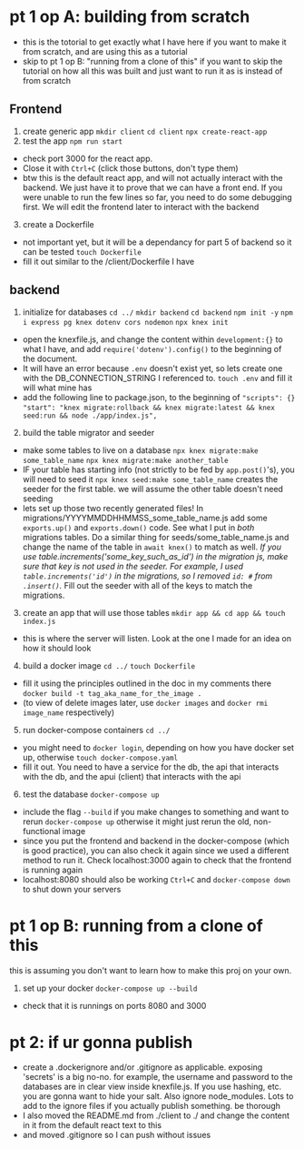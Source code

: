 # pt 1 op A: building from scratch
- this is the totorial to get exactly what I have here if you want to make it from scratch, and are using this as a tutorial
- skip to pt 1 op B: "running from a clone of this" if you want to skip the tutorial on how all this was built and just want to run it as is instead of from scratch
## Frontend
1. create generic app
`mkdir client`
`cd client`
`npx create-react-app`
2. test the app
`npm run start` 
- check port 3000 for the react app.
- Close it with `Ctrl+C` (click those buttons, don't type them)
- btw this is the default react app, and will not actually interact with the backend. We just have it to prove that we can have a front end. If you were unable to run the few lines so far, you need to do some debugging first. We will edit the frontend later to interact with the backend
3. create a Dockerfile
- not important yet, but it will be a dependancy for part 5 of backend so it can be tested
`touch Dockerfile`
- fill it out similar to the /client/Dockerfile I have
## backend
1. initialize for databases
`cd ../`
`mkdir backend`
`cd backend`
`npm init -y`
`npm i express pg knex dotenv cors nodemon`
`npx knex init`
- open the knexfile.js, and change the content within `development:{}` to what I have, and add `require('dotenv').config()` to the beginning of the document.
- It will have an error because `.env` doesn't exist yet, so lets create one with the DB_CONNECTION_STRING I referenced to. `touch .env` and fill it will what mine has
- add the following line to package.json, to the beginning of `"scripts": {}`
`"start": "knex migrate:rollback && knex migrate:latest && knex seed:run && node ./app/index.js",`
2. build the table migrator and seeder
- make some tables to live on a database
`npx knex migrate:make some_table_name`
`npx knex migrate:make another_table`
- IF your table has starting info (not strictly to be fed by `app.post()`'s), you will need to seed it
`npx knex seed:make some_table_name` creates the seeder for the first table. we will assume the other table doesn't need seeding
- lets set up those two recently generated files! In migrations/YYYYMMDDHHMMSS_some_table_name.js add some `exports.up()` and `exports.down()` code. See what I put in _both_ migrations tables. Do a similar thing for seeds/some_table_name.js and change the name of the table in `await knex()` to match as well. *If you use table.increments('some_key_such_as_id') in the migration js, make sure that key is not used in the seeder. For example, I used `table.increments('id')` in the migrations, so I removed `id: #` from `.insert()`.* Fill out the seeder with all of the keys to match the migrations.
3. create an app that will use those tables
`mkdir app && cd app && touch index.js` 
- this is where the server will listen. Look at the one I made for an idea on how it should look
4. build a docker image
`cd ../`
`touch Dockerfile` 
- fill it using the principles outlined in the doc in my comments there
`docker build -t tag_aka_name_for_the_image .`
- (to view of delete images later, use `docker images` and `docker rmi image_name` respectively)
5. run docker-compose containers
`cd ../`
- you might need to `docker login`, depending on how you have docker set up, otherwise
`touch docker-compose.yaml`
- fill it out. You need to have a service for the db, the api that interacts with the db, and the apui (client) that interacts with the api
6. test the database
`docker-compose up` 
- include the flag `--build` if you make changes to something and want to rerun `docker-compose up` otherwise it might just rerun the old, non-functional image
- since you put the frontend and backend in the docker-compose (which is good practice), you can also check it again since we used a different method to run it. Check localhost:3000 again to check that the frontend is running again
- localhost:8080 should also be working
`Ctrl+C` and `docker-compose down` to shut down your servers
<!-- not done bc backend isn't showing anything -->
# pt 1 op B: running from a clone of this
this is assuming you don't want to learn how to make this proj on your own. 
<!-- 1. install dependancies -->
1. set up your docker
`docker-compose up --build`
- check that it is runnings on ports 8080 and 3000
<!-- stuff to get it working right off the bat -->
# pt 2: if ur gonna publish
- create a .dockerignore and/or .gitignore as applicable. exposing 'secrets' is a big no-no. for example, the username and password to the databases are in clear view inside knexfile.js. If you use hashing, etc. you are gonna want to hide your salt. Also ignore node_modules. Lots to add to the ignore files if you actually publish something. be thorough
- I also moved the README.md from ./client to ./ and change the content in it from the default react text to this
- and moved .gitignore so I can push without issues